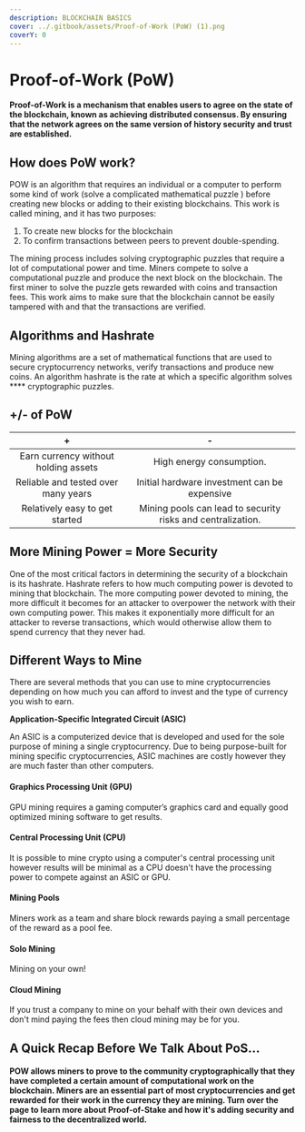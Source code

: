 ```yaml
---
description: BLOCKCHAIN BASICS
cover: ../.gitbook/assets/Proof-of-Work (PoW) (1).png
coverY: 0
---
```


# Proof-of-Work (PoW)

**Proof-of-Work is a mechanism that enables users to agree on the state of the blockchain, known as achieving distributed consensus. By ensuring that the network agrees on the same version of history security and trust are established.**&#x20;

## How does PoW work?&#x20;

POW is an algorithm that requires an individual or a computer to perform some kind of work (solve a complicated mathematical puzzle ) before creating new blocks or adding to their existing blockchains. This work is called mining, and it has two purposes:

1. To create new blocks for the blockchain
2. To confirm transactions between peers to prevent double-spending.&#x20;

The mining process includes solving cryptographic puzzles that require a lot of computational power and time. Miners compete to solve a computational puzzle and produce the next block on the blockchain. The first miner to solve the puzzle gets rewarded with coins and transaction fees. This work aims to make sure that the blockchain cannot be easily tampered with and that the transactions are verified.

## Algorithms and Hashrate

Mining algorithms are a set of mathematical functions that are used to secure cryptocurrency networks, verify transactions and produce new coins. An algorithm hashrate is the rate at which a specific algorithm solves **** cryptographic puzzles.

## +/- of PoW

|                   +                  |                               -                              |
| :----------------------------------: | :----------------------------------------------------------: |
| Earn currency without holding assets |                   High energy consumption.                   |
|  Reliable and tested over many years |         Initial hardware investment can be expensive         |
|    Relatively easy to get started    | Mining pools can lead to security risks and centralization.  |

## More **M**ining Power = More Security&#x20;

One of the most critical factors in determining the security of a blockchain is its hashrate. Hashrate refers to how much computing power is devoted to mining that blockchain. The more computing power devoted to mining, the more difficult it becomes for an attacker to overpower the network with their own computing power. This makes it exponentially more difficult for an attacker to reverse transactions, which would otherwise allow them to spend currency that they never had.

## **Different Ways to Mine**

There are several methods that you can use to mine cryptocurrencies depending on how much you can afford to invest and the type of currency you wish to earn.

**Application-Specific Integrated Circuit (ASIC)**

An ASIC is a computerized device that is developed and used for the sole purpose of mining a single cryptocurrency. Due to being purpose-built for mining specific cryptocurrencies, ASIC machines are costly however they are much faster than other computers. &#x20;

#### Graphics Processing Unit (GPU)

GPU mining requires a gaming computer’s graphics card and equally good optimized mining software to get results.&#x20;

#### Central Processing Unit (CPU)

It is possible to mine crypto using a computer's central processing unit however results will be minimal as a CPU doesn't have the processing power to compete against an ASIC or GPU.&#x20;

#### Mining Pools

Miners work as a team and share block rewards paying a small percentage of the reward as a pool fee.

#### Solo Mining

Mining on your own!

#### Cloud Mining

If you trust a company to mine on your behalf with their own devices and don't mind paying the fees then cloud mining may be for you.&#x20;

## **A Quick Recap Before We Talk About PoS...**

#### **POW** allows miners to prove to the community cryptographically that they have completed a certain amount of computational work on the blockchain. Miners are an essential part of most cryptocurrencies and get rewarded for their work in the currency they are mining. Turn over the page to learn more about Proof-of-Stake and how it's adding security and fairness to the decentralized world.&#x20;
